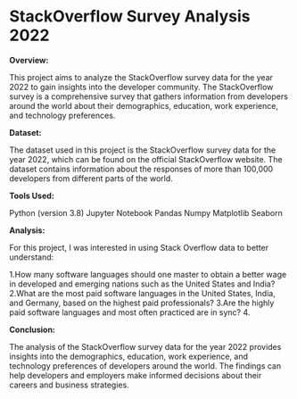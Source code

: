# StackOverflow Survey Analysis 2022

**Overview:**

This project aims to analyze the StackOverflow survey data for the year 2022 to gain insights into the developer community. The StackOverflow survey is a comprehensive survey that gathers information from developers around the world about their demographics, education, work experience, and technology preferences.

**Dataset:**

The dataset used in this project is the StackOverflow survey data for the year 2022, which can be found on the official StackOverflow website. The dataset contains information about the responses of more than 100,000 developers from different parts of the world.

**Tools Used:**

Python (version 3.8)
Jupyter Notebook
Pandas
Numpy
Matplotlib
Seaborn

**Analysis:**

For this project, I was interested in using Stack Overflow data to better understand:

1.How many software languages should one master to obtain a better wage in developed and emerging nations such as the United States and India?
2.What are the most paid software languages in the United States, India, and Germany, based on the highest paid professionals?
3.Are the highly paid software languages and most often practiced are in sync?
4.

**Conclusion:**

The analysis of the StackOverflow survey data for the year 2022 provides insights into the demographics, education, work experience, and technology preferences of developers around the world. The findings can help developers and employers make informed decisions about their careers and business strategies.
